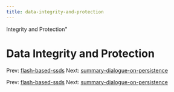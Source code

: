 ```yaml
---
title: data-integrity-and-protection
---
```


Integrity and Protection"

# Data Integrity and Protection

Prev: [flash-based-ssds](flash-based-ssds.md)
Next:
[summary-dialogue-on-persistence](summary-dialogue-on-persistence.md)

Prev: [flash-based-ssds](flash-based-ssds.md)
Next:
[summary-dialogue-on-persistence](summary-dialogue-on-persistence.md)
